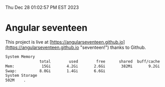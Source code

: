 Thu Dec 28 01:02:57 PM EST 2023

# Angular seventeen


This project is live at [https://angularseventeen.github.io](https://angularseventeen.github.io "seventeen!") thanks to Github.

```bash
System Memory
               total        used        free      shared  buff/cache   available
Mem:            15Gi       4.2Gi       2.6Gi       382Mi       9.2Gi        11Gi
Swap:          8.0Gi       1.4Gi       6.6Gi
System Storage
502M	.
